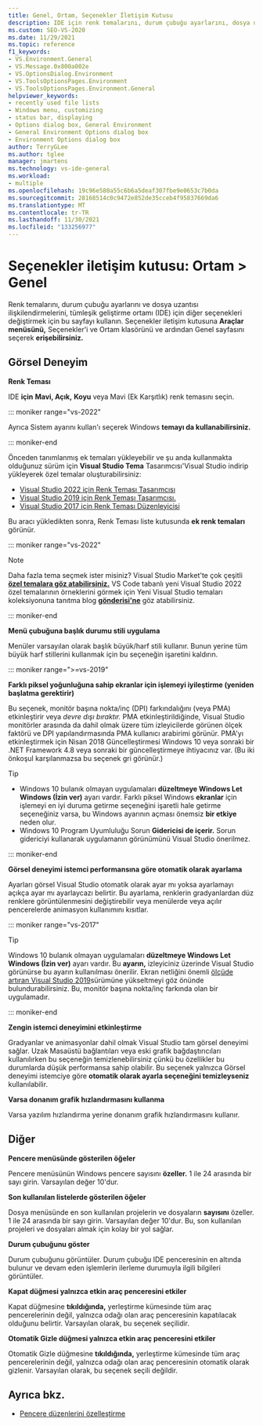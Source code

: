 ```yaml
---
title: Genel, Ortam, Seçenekler İletişim Kutusu
description: IDE için renk temalarını, durum çubuğu ayarlarını, dosya uzantısı ilişkilendirmelerini ve daha fazlasını değiştirmek için Ortam bölümündeki Genel sayfasını kullanmayı öğrenin.
ms.custom: SEO-VS-2020
ms.date: 11/29/2021
ms.topic: reference
f1_keywords:
- VS.Environment.General
- VS.Message.0x800a002e
- VS.OptionsDialog.Environment
- VS.ToolsOptionsPages.Environment
- VS.ToolsOptionsPages.Environment.General
helpviewer_keywords:
- recently used file lists
- Windows menu, customizing
- status bar, displaying
- Options dialog box, General Environment
- General Environment Options dialog box
- Environment Options dialog box
author: TerryGLee
ms.author: tglee
manager: jmartens
ms.technology: vs-ide-general
ms.workload:
- multiple
ms.openlocfilehash: 19c96e580a55c6b6a5deaf307fbe9e0653c7b0da
ms.sourcegitcommit: 28168514c0c9472e852de35cceb4f95837669da6
ms.translationtype: MT
ms.contentlocale: tr-TR
ms.lasthandoff: 11/30/2021
ms.locfileid: "133256977"
---
```

# <a name="options-dialog-box-environment--general"></a>Seçenekler iletişim kutusu: Ortam \> Genel

Renk temalarını, durum çubuğu ayarlarını ve dosya uzantısı ilişkilendirmelerini, tümleşik geliştirme ortamı (IDE) için diğer seçenekleri değiştirmek için bu sayfayı kullanın. Seçenekler iletişim kutusuna **Araçlar menüsünü,** Seçenekler'i ve Ortam  klasörünü ve ardından Genel sayfasını seçerek  **erişebilirsiniz.**

## <a name="visual-experience"></a>Görsel Deneyim

**Renk Teması**

IDE **için** **Mavi, Açık,** **Koyu** veya Mavi (Ek Karşıtlık) renk temasını seçin. 

::: moniker range="vs-2022"

Ayrıca Sistem ayarını kullan'ı seçerek Windows **temayı da kullanabilirsiniz.**

::: moniker-end

Önceden tanımlanmış ek temaları yükleyebilir ve şu anda kullanmakta olduğunuz sürüm için **Visual Studio Tema** Tasarımcısı'Visual Studio indirip yükleyerek özel temalar oluşturabilirsiniz:

- [Visual Studio 2022 için Renk Teması Tasarımcısı](https://marketplace.visualstudio.com/items?itemName=idex.colorthemedesigner2022)
- [Visual Studio 2019 için Renk Teması Tasarımcısı.](https://marketplace.visualstudio.com/items?itemName=ms-madsk.ColorThemeDesigner)
- [Visual Studio 2017 için Renk Teması Düzenleyicisi](https://marketplace.visualstudio.com/items?itemName=VisualStudioPlatformTeam.VisualStudio2017ColorThemeEditor)

Bu aracı yükledikten sonra, Renk Teması liste kutusunda **ek renk temaları** görünür.

::: moniker range="vs-2022"

> [!NOTE]
> Daha fazla tema seçmek ister misiniz? Visual Studio Market'te çok çeşitli [**özel temalara göz atabilirsiniz.**](https://marketplace.visualstudio.com/search?target=VS&category=Tools&vsVersion=&subCategory=Themes&sortBy=Installs) VS Code tabanlı yeni Visual Studio 2022 özel temalarının örneklerini görmek için Yeni Visual Studio temaları koleksiyonuna tanıtma blog [**gönderisi'ne**](https://devblogs.microsoft.com/visualstudio/custom-themes/) göz atabilirsiniz.

::: moniker-end

**Menü çubuğuna başlık durumu stili uygulama**

Menüler varsayılan olarak başlık büyük/harf stili kullanır. Bunun yerine tüm büyük harf stillerini kullanmak için bu seçeneğin işaretini kaldırın.

::: moniker range=">=vs-2019"

**Farklı piksel yoğunluğuna sahip ekranlar için işlemeyi iyileştirme (yeniden başlatma gerektirir)**

Bu seçenek, monitör başına nokta/inç (DPI) farkındalığını (veya PMA) etkinleştirir veya *devre dışı bıraktır.* PMA etkinleştirildiğinde, Visual Studio monitörler arasında da dahil olmak üzere tüm izleyicilerde görünen ölçek faktörü ve DPI yapılandırmasında PMA kullanıcı arabirimi görünür. PMA'yı etkinleştirmek için Nisan 2018 Güncelleştirmesi Windows 10 veya sonraki bir .NET Framework 4.8 veya sonraki bir güncelleştirmeye ihtiyacınız var. (Bu iki önkoşul karşılanmazsa bu seçenek gri görünür.)

> [!TIP]
> - Windows 10 bulanık olmayan uygulamaları **düzeltmeye Windows Let Windows (İzin ver)** ayarı vardır. Farklı piksel Windows **ekranlar** için işlemeyi en iyi duruma getirme seçeneğini işaretli hale getirme seçeneğiniz varsa, bu Windows ayarının açması önemsiz **bir etkiye** neden olur.
> - Windows 10 Program Uyumluluğu Sorun **Gidericisi de içerir.** Sorun gidericiyi kullanarak uygulamanın görünümünü Visual Studio önerilmez.

::: moniker-end

**Görsel deneyimi istemci performansına göre otomatik olarak ayarlama**

Ayarları görsel Visual Studio otomatik olarak ayar mı yoksa ayarlamayı açıkça ayar mı ayarlaycazı belirtir. Bu ayarlama, renklerin gradyanlardan düz renklere görüntülenmesini değiştirebilir veya menülerde veya açılır pencerelerde animasyon kullanımını kısıtlar.

::: moniker range="vs-2017"

> [!TIP]
> Windows 10 bulanık olmayan uygulamaları **düzeltmeye Windows Let Windows (İzin ver)** ayarı vardır. Bu **ayarın,** izleyiciniz üzerinde Visual Studio görünürse bu ayarın kullanılması önerilir. Ekran netliğini önemli [ölçüde artıran Visual Studio 2019](https://visualstudio.microsoft.com/downloads)sürümüne yükseltmeyi göz önünde bulundurabilirsiniz. Bu, monitör başına nokta/inç farkında olan bir uygulamadır.

::: moniker-end

**Zengin istemci deneyimini etkinleştirme**

Gradyanlar ve animasyonlar dahil olmak Visual Studio tam görsel deneyimi sağlar. Uzak Masaüstü bağlantıları veya eski grafik bağdaştırıcıları kullanılırken bu seçeneğin temizlenebilirsiniz çünkü bu özellikler bu durumlarda düşük performansa sahip olabilir. Bu seçenek yalnızca Görsel deneyimi istemciye göre **otomatik olarak ayarla seçeneğini temizleyseniz** kullanılabilir.

**Varsa donanım grafik hızlandırmasını kullanma**

Varsa yazılım hızlandırma yerine donanım grafik hızlandırmasını kullanır.

## <a name="other"></a>Diğer

**Pencere menüsünde gösterilen öğeler**

Pencere menüsünün Windows pencere sayısını **özeller.** 1 ile 24 arasında bir sayı girin. Varsayılan değer 10'dur.

**Son kullanılan listelerde gösterilen öğeler**

Dosya menüsünde en son kullanılan projelerin ve dosyaların **sayısını** özeller. 1 ile 24 arasında bir sayı girin. Varsayılan değer 10'dur. Bu, son kullanılan projeleri ve dosyaları almak için kolay bir yol sağlar.

**Durum çubuğunu göster**

Durum çubuğunu görüntüler. Durum çubuğu IDE penceresinin en altında bulunur ve devam eden işlemlerin ilerleme durumuyla ilgili bilgileri görüntüler.

**Kapat düğmesi yalnızca etkin araç penceresini etkiler**

Kapat düğmesine **tıkıldığında,** yerleştirme kümesinde tüm araç pencerelerinin değil, yalnızca odağı olan araç penceresinin kapatılacak olduğunu belirtir. Varsayılan olarak, bu seçenek seçilidir.

**Otomatik Gizle düğmesi yalnızca etkin araç penceresini etkiler**

Otomatik Gizle düğmesine **tıkıldığında,** yerleştirme kümesinde tüm araç pencerelerinin değil, yalnızca odağı olan araç penceresinin otomatik olarak gizlenir. Varsayılan olarak, bu seçenek seçili değildir.

## <a name="see-also"></a>Ayrıca bkz.

- [Pencere düzenlerini özelleştirme](../../ide/customizing-window-layouts-in-visual-studio.md)
